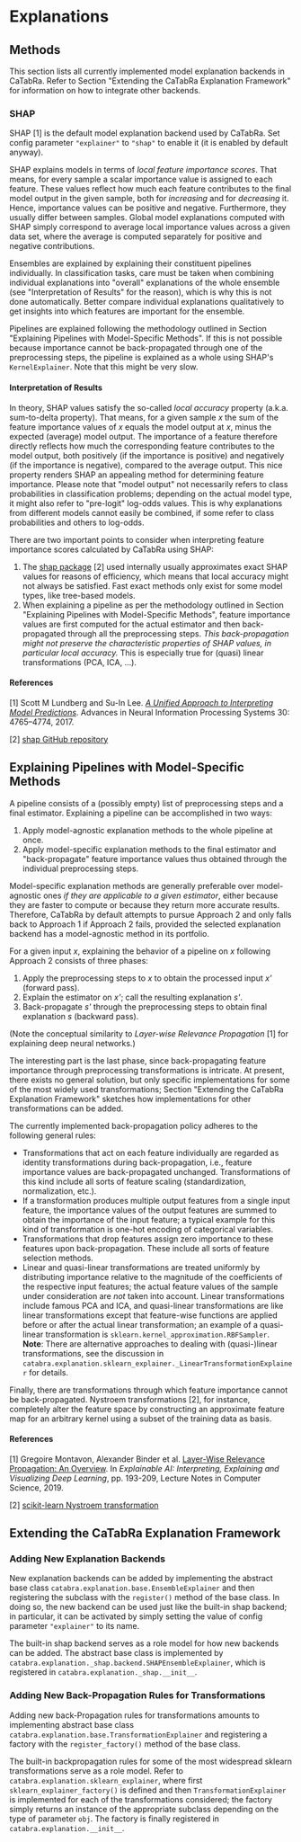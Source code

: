 # Explanations

## Methods

This section lists all currently implemented model explanation backends in CaTabRa.
Refer to Section "Extending the CaTabRa Explanation Framework" for information on how to integrate other backends.

### SHAP

SHAP [1] is the default model explanation backend used by CaTabRa.
Set config parameter `"explainer"` to `"shap"` to enable it (it is enabled by default anyway).

SHAP explains models in terms of *local feature importance scores*. That means, for every sample a scalar importance
value is assigned to each feature. These values reflect how much each feature contributes to the final model output in
the given sample, both for *increasing* and for *decreasing* it. Hence, importance values can be positive and negative.
Furthermore, they usually differ between samples.
Global model explanations computed with SHAP simply correspond to average local importance values across a given data
set, where the average is computed separately for positive and negative contributions.

Ensembles are explained by explaining their constituent pipelines individually. In classification tasks, care must be
taken when combining individual explanations into "overall" explanations of the whole ensemble (see "Interpretation of
Results" for the reason), which is why this is not done automatically. Better compare individual explanations
qualitatively to get insights into which features are important for the ensemble.

Pipelines are explained following the methodology outlined in Section "Explaining Pipelines with Model-Specific
Methods". If this is not possible because importance cannot be back-propagated through one of the preprocessing steps,
the pipeline is explained as a whole using SHAP's `KernelExplainer`. Note that this might be very slow.

#### Interpretation of Results

In theory, SHAP values satisfy the so-called *local accuracy* property (a.k.a. sum-to-delta property). That means, for a
given sample *x* the sum of the feature importance values of *x* equals the model output at *x*, minus the expected
(average) model output. The importance of a feature therefore directly reflects how much the corresponding feature
contributes to the model output, both positively (if the importance is positive) and negatively (if the importance is
negative), compared to the average output. This nice property renders SHAP an appealing method for determining
feature importance. Please note that "model output" not necessarily refers to class probabilities in classification
problems; depending on the actual model type, it might also refer to "pre-logit" log-odds values. This is why
explanations from different models cannot easily be combined, if some refer to class probabilities and others to
log-odds.

There are two important points to consider when interpreting feature importance scores calculated by CaTabRa using SHAP:
1. The [shap package](https://github.com/slundberg/shap) [2] used internally usually approximates exact SHAP values for
    reasons of efficiency, which means that local accuracy might not always be satisfied. Fast exact methods only exist
    for some model types, like tree-based models.
2. When explaining a pipeline as per the methodology outlined in Section "Explaining Pipelines with Model-Specific
    Methods", feature importance values are first computed for the actual estimator and then back-propagated through
    all the preprocessing steps. *This back-propagation might not preserve the characteristic properties of SHAP values,
    in particular local accuracy.* This is especially true for (quasi) linear transformations (PCA, ICA, ...).

#### References

[1] Scott M Lundberg and Su-In Lee.
[*A Unified Approach to Interpreting Model Predictions*](http://papers.nips.cc/paper/7062-a-unified-approach-to-interpreting-model-predictions.pdf).
Advances in Neural Information Processing Systems 30: 4765–4774, 2017.

[2] [shap GitHub repository](https://github.com/slundberg/shap)

## Explaining Pipelines with Model-Specific Methods

A pipeline consists of a (possibly empty) list of preprocessing steps and a final estimator. Explaining a pipeline can
be accomplished in two ways:
1. Apply model-agnostic explanation methods to the whole pipeline at once.
2. Apply model-specific explanation methods to the final estimator and "back-propagate" feature importance values thus
    obtained through the individual preprocessing steps.

Model-specific explanation methods are generally preferable over model-agnostic ones *if they are applicable to a given
estimator*, either because they are faster to compute or because they return more accurate results. Therefore, CaTabRa
by default attempts to pursue Approach 2 and only falls back to Approach 1 if Approach 2 fails, provided the selected
explanation backend has a model-agnostic method in its portfolio.

For a given input *x*, explaining the behavior of a pipeline on *x* following Approach 2 consists of three phases:
1. Apply the preprocessing steps to *x* to obtain the processed input *x'* (forward pass).
2. Explain the estimator on *x'*; call the resulting explanation *s'*.
3. Back-propagate *s'* through the preprocessing steps to obtain final explanation *s* (backward pass).

(Note the conceptual similarity to *Layer-wise Relevance Propagation* [1] for explaining deep neural networks.)

The interesting part is the last phase, since back-propagating feature importance through preprocessing transformations
is intricate. At present, there exists no general solution, but only specific implementations for some of the most
widely used transformations; Section "Extending the CaTabRa Explanation Framework" sketches how implementations for
other transformations can be added.

The currently implemented back-propagation policy adheres to the following general rules:
* Transformations that act on each feature individually are regarded as identity transformations during
    back-propagation, i.e., feature importance values are back-propagated unchanged. Transformations of this kind
    include all sorts of feature scaling (standardization, normalization, etc.).
* If a transformation produces multiple output features from a single input feature, the importance values of the
    output features are summed to obtain the importance of the input feature; a typical example for this kind of
    transformation is one-hot encoding of categorical variables.
* Transformations that drop features assign zero importance to these features upon back-propagation. These include all
    sorts of feature selection methods.
* Linear and quasi-linear transformations are treated uniformly by distributing importance relative to the magnitude of
    the coefficients of the respective input features; the actual feature values of the sample under consideration are
    *not* taken into account. Linear transformations include famous PCA and ICA, and quasi-linear transformations are
    like linear transformations except that feature-wise functions are applied before or after the actual linear
    transformation; an example of a quasi-linear transformation is `sklearn.kernel_approximation.RBFSampler`.<br>
    **Note**: There are alternative approaches to dealing with (quasi-)linear transformations, see the discussion in
    `catabra.explanation.sklearn_explainer._LinearTransformationExplainer` for details.

Finally, there are transformations through which feature importance cannot be back-propagated. Nystroem transformations
[2], for instance, completely alter the feature space by constructing an approximate feature map for an arbitrary
kernel using a subset of the training data as basis.

#### References

[1] Gregoire Montavon, Alexander Binder et al.
[Layer-Wise Relevance Propagation: An Overview](https://doi.org/10.1007/978-3-030-28954-6_10).
In *Explainable AI: Interpreting, Explaining and Visualizing Deep Learning*, pp. 193-209,
Lecture Notes in Computer Science, 2019.

[2] [scikit-learn Nystroem transformation](https://scikit-learn.org/stable/modules/generated/sklearn.kernel_approximation.Nystroem.html#sklearn.kernel_approximation.Nystroem)

## Extending the CaTabRa Explanation Framework

### Adding New Explanation Backends

New explanation backends can be added by implementing the abstract base class
`catabra.explanation.base.EnsembleExplainer` and then registering the subclass with the `register()` method of the base
class. In doing so, the new backend can be used just like the built-in shap backend; in particular, it can be activated
by simply setting the value of config parameter `"explainer"` to its name.

The built-in shap backend serves as a role model for how new backends can be added. The abstract base class is
implemented by `catabra.explanation._shap.backend.SHAPEnsembleExplainer`, which is registered in
`catabra.explanation._shap.__init__`.

### Adding New Back-Propagation Rules for Transformations

Adding new back-Propagation rules for transformations amounts to implementing abstract base class
`catabra.explanation.base.TransformationExplainer` and registering a factory with the `register_factory()` method of
the base class.

The built-in backpropagation rules for some of the most widespread sklearn transformations serve as a role model.
Refer to `catabra.explanation.sklearn_explainer`, where first `sklearn_explainer_factory()` is defined and
then `TransformationExplainer` is implemented for each of the transformations considered; the factory simply returns
an instance of the appropriate subclass depending on the type of parameter `obj`. The factory is finally registered in
`catabra.explanation.__init__`.